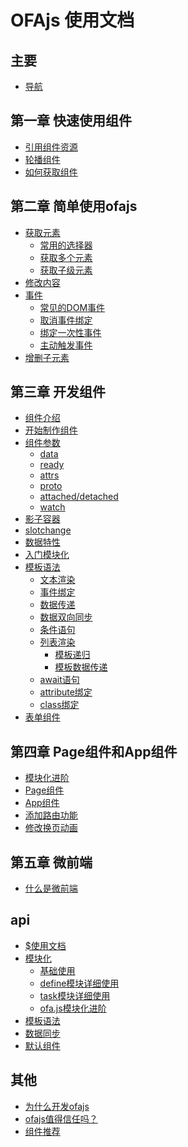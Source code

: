 # OFAjs 使用文档

## 主要
* [导航](docs/guide.md)

## 第一章 快速使用组件
* [引用组件资源](docs/chapter1/guide.md)
* [轮播组件](docs/chapter1/smpl.md)
* [如何获取组件](docs/chapter1/howtoget.md)

## 第二章 简单使用ofajs
* [获取元素](docs/chapter2/getEle.md)
    * [常用的选择器](docs/chapter2/selector.md)
    * [获取多个元素](docs/chapter2/getAllEle.md)
    * [获取子级元素](docs/chapter2/getChildEle.md)
* [修改内容](docs/chapter2/content.md)
* [事件](docs/chapter2/bindEvent.md)
    * [常见的DOM事件](docs/chapter2/commonEvent.md)
    * [取消事件绑定](docs/chapter2/unbindEvent.md)
    * [绑定一次性事件](docs/chapter2/onceEvent.md)
    * [主动触发事件](docs/chapter2/triggerEvent.md)
* [增删子元素](docs/chapter2/modifyChilds.md)

## 第三章 开发组件
* [组件介绍](docs/chapter3/introduce.md)
* [开始制作组件](docs/chapter3/init.md)
* [组件参数](docs/chapter3/comp_option.md)
    * [data](docs/chapter3/comp_option_data.md)
    * [ready](docs/chapter3/comp_option_ready.md)
    * [attrs](docs/chapter3/comp_option_attrs.md)
    * [proto](docs/chapter3/comp_option_proto.md)
    * [attached/detached](docs/chapter3/comp_option_attached.md)
    * [watch](docs/chapter3/comp_option_watch.md)
* [影子容器](docs/chapter3/shadow.md)
* [slotchange](docs/chapter3/slotchange.md)
* [数据特性](docs/chapter3/data_charac.md)
* [入门模块化](docs/chapter3/drill_start.md)
* [模板语法](docs/chapter3/temp_render.md)
    * [文本渲染](docs/chapter3/temp_render_text.md)
    * [事件绑定](docs/chapter3/temp_render_bindevent.md)
    * [数据传递](docs/chapter3/temp_render_prop.md)
    * [数据双向同步](docs/chapter3/temp_render_sync.md)
    * [条件语句](docs/chapter3/temp_render_if.md)
    * [列表渲染](docs/chapter3/temp_render_fill.md)
        * [模板递归](docs/chapter3/temp_render_fill_recursion.md)
        * [模板数据传递](docs/chapter3/temp_render_fill_item.md)
    * [await语句]()
    * [attribute绑定]()
    * [class绑定]()
* [表单组件]()

## 第四章 Page组件和App组件
* [模块化进阶]()
* [Page组件]()
* [App组件]()
* [添加路由功能]()
* [修改换页动画]()

## 第五章 微前端
* [什么是微前端]()

## api
* [$使用文档](docs/other/xhear_docs.md)
* [模块化](docs/drill/guide.md)
    * [基础使用](docs/drill/base_use.md)
    * [define模块详细使用](docs/drill/define.md)
    * [task模块详细使用](docs/drill/task.md)
    * [ofa.js模块化进阶](docs/drill/more.md)
* [模板语法]()
* [数据同步]()
* [默认组件]()

## 其他
* [为什么开发ofajs](docs/other/why_create_ofajs.md)
* [ofajs值得信任吗？](docs/other/believe_in_ofajs.md)
* [组件推荐](docs/other/comp_recom.md)
    <!-- * [辅助开发型组件]()
        * [文档型组件]()
        * [调试型组件]()
    * [应用组件推荐]() -->